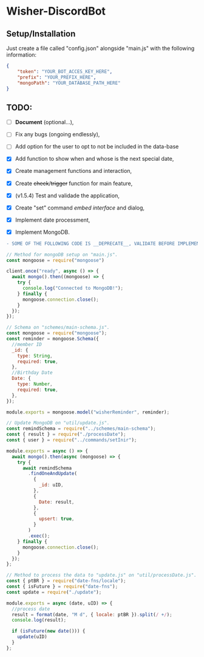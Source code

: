 # Wisher-DiscordBot

## Setup/Installation
Just create a file called "config.json" alongside "main.js" with the following information:
```json
{
    "token": "YOUR_BOT_ACCES_KEY_HERE",
    "prefix": "YOUR_PREFIX_HERE",
    "mongoPath": "YOUR_DATABASE_PATH_HERE"
}
```

## TODO:

- [ ] __Document__ (optional...),
- [ ] Fix any bugs (ongoing endlessly),
- [ ] Add option for the user to opt to not be included in the data-base
- [x] Add function to show when and whose is the next special date,
- [x] Create management functions and interaction,
- [x] Create ~~check~~/~~trigger~~ function for main feature,
- [x] (v1.5.4) Test and validade the application,
- [x] Create "set" command _embed interface_ and dialog,
- [x] Implement date processment,

- [x] Implement MongoDB.
```diff
- SOME OF THE FOLLOWING CODE IS __DEPRECATE__, VALIDATE BEFORE IMPLEMENTING.
```

```js
// Method for mongoDB setup on "main.js".
const mongoose = require("mongoose")

client.once("ready", async () => {
  await mongo().then((mongoose) => {
    try {
      console.log("Connected to MongoDB!");
    } finally {
      mongoose.connection.close();
    }
  });
});
```

```js
// Schema on "schemes/main-schema.js".
const mongoose = require("mongoose");
const reminder = mongoose.Schema({
  //member ID
  _id: {
    type: String,
    required: true,
  },
  //Birthday Date
  Date: {
    type: Number,
    required: true,
  },
});

module.exports = mongoose.model("wisherReminder", reminder);
```

```js
// Update MongoDB on "util/update.js".
const remindSchema = require("../schemes/main-schema");
const { result } = require("./processDate");
const { user } = require("../commands/setInir");

module.exports = async () => {
  await mongo().then(async (mongoose) => {
    try {
      await remindSchema
        .findOneAndUpdate(
          {
            _id: uID,
          },
          {
            Date: result,
          },
          {
            upsert: true,
          }
        )
        .exec();
    } finally {
      mongoose.connection.close();
    }
  });
};
```

```js
// Method to process the data to "update.js" on "util/processDate.js".
const { ptBR } = require("date-fns/locale");
const { isFuture } = require("date-fns");
const update = require("./update");

module.exports = async (date, uID) => {
  //process date
  result = format(date, "M d", { locale: ptBR }).split(/ +/);
  console.log(result);

  if (isFuture(new date())) {
    update(uID)
  }
};
```
